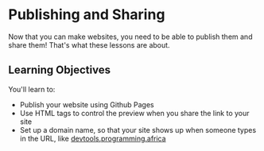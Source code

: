 # Publishing and Sharing

Now that you can make websites, you need to be able to publish them and share them! That's what these lessons are about.

<!-- > This content is _optional_. We think it's cool to be able to publish your site online, but you can come back to it later. -->

## Learning Objectives

You'll learn to:

- Publish your website using Github Pages
- Use HTML tags to control the preview when you share the link to your site
- Set up a domain name, so that your site shows up when someone types in the URL, like [devtools.programming.africa](https://devtools.programming.africa/)

<div style="position: relative; padding-bottom: 56.25%; height: 0; margin: 20px 0px;"><iframe src="" title="YouTube video player" frameborder="0"  allowfullscreen style="position: absolute; top: 0; left: 0; width: 100%; height: 100%; background: url(publishing-and-sharing/how-to-publish-a-website.png); background-size: cover;"></iframe></div>
